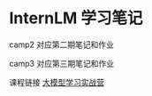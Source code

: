 # InternLM 学习笔记

camp2 对应第二期笔记和作业

camp3 对应第三期笔记和作业

课程链接 [大模型学习实战营](https://github.com/InternLM/Tutorial)
